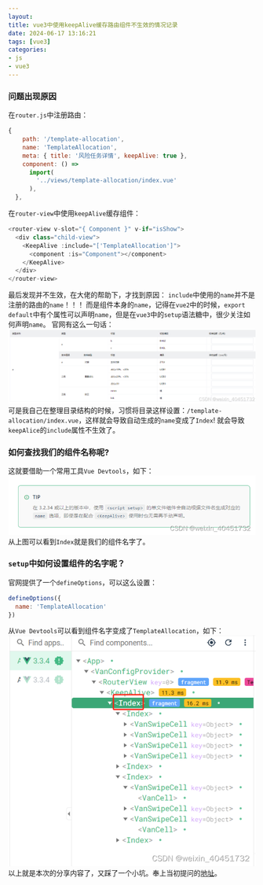 ```yaml
---
layout: 
title: vue3中使用keepAlive缓存路由组件不生效的情况记录
date: 2024-06-17 13:16:21
tags: [vue3]
categories: 
- js
- vue3
---
```


### 问题出现原因
在`router.js`中注册路由：

```javascript
{
    path: '/template-allocation',
    name: 'TemplateAllocation',
    meta: { title: '风险任务详情', keepAlive: true },
    component: () =>
      import(
        '../views/template-allocation/index.vue'
      ),
  },
```
在`router-view`中使用`keepAlive`缓存组件：

```javascript
<router-view v-slot="{ Component }" v-if="isShow">
  <div class="child-view">
    <KeepAlive :include="['TemplateAllocation']">
      <component :is="Component"></component>
    </KeepAlive>
  </div>
</router-view>
```
最后发现并不生效，在大佬的帮助下，才找到原因：
`include`中使用的`name`并不是注册的路由的`name`！！！
而是组件本身的`name`，记得在`vue2`中的时候，`export default`中有个属性可以声明`name`，但是在`vue3`中的`setup`语法糖中，很少关注如何声明`name`。
官网有这么一句话：
![在这里插入图片描述](../images/tomcat/pic_17.png)
可是我自己在整理目录结构的时候，习惯将目录这样设置：`/template-allocation/index.vue`，这样就会导致自动生成的`name`变成了`Index`!
就会导致`keepAlice`的`include`属性不生效了。
### 如何查找我们的组件名称呢?
这就要借助一个常用工具`Vue Devtools`，如下：
![在这里插入图片描述](../images/tomcat/pic_18.png)
从上图可以看到`Index`就是我们的组件名字了。
### `setup`中如何设置组件的名字呢？
官网提供了一个`defineOptions`，可以这么设置：

```javascript
defineOptions({
  name: 'TemplateAllocation'
})
```
从`Vue Devtools`可以看到组件名字变成了``TemplateAllocation``，如下：
![在这里插入图片描述](../images/tomcat/pic_19.png)
以上就是本次的分享内容了，又踩了一个小坑。奉上当初提问的[地址](https://segmentfault.com/q/1010000044968282/a-1020000044968326?_ea=350013249)。